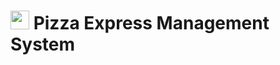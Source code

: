 
# <img src="https://i.ibb.co/QrWjwdg/pizza-Logo2.png" width="30" height="30"> Pizza Express Management System
